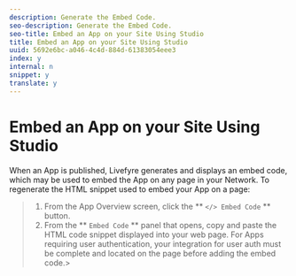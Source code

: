 ```yaml
---
description: Generate the Embed Code.
seo-description: Generate the Embed Code.
seo-title: Embed an App on your Site Using Studio
title: Embed an App on your Site Using Studio
uuid: 5692e6bc-a046-4c4d-884d-61383054eee3
index: y
internal: n
snippet: y
translate: y
---
```


# Embed an App on your Site Using Studio

When an App is published, Livefyre generates and displays an embed code, which may be used to embed the App on any page in your Network. To regenerate the HTML snippet used to embed your App on a page:

>1. From the App Overview screen, click the ** `</> Embed Code` ** button.
>1. From the ** `Embed Code` ** panel that opens, copy and paste the HTML code snippet displayed into your web page.
>   For Apps requiring user authentication, your integration for user auth must be complete and located on the page before adding the embed code.>
